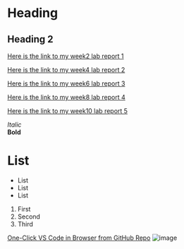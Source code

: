 # Heading 
## Heading 2

[Here is the link to my week2 lab report 1](https://w1caoucsd.github.io/cse15l-lab-reports/Week-2-Lab-Report-remote-access)

[Here is the link to my week4 lab report 2](https://w1caoucsd.github.io/cse15l-lab-reports/Week-4-Lab-Report)

[Here is the link to my week6 lab report 3](https://w1caoucsd.github.io/cse15l-lab-reports/lab-report-3-week-6)

[Here is the link to my week8 lab report 4](https://w1caoucsd.github.io/cse15l-lab-reports/Week-8-Lab-Report-4)

[Here is the link to my week10 lab report 5](https://w1caoucsd.github.io/cse15l-lab-reports/Week-10-Lab-Report-5)


*Italic*	
**Bold**	
# List 
* List
* List
* List
1. First
2. Second 
3. Third


[One-Click VS Code in Browser from GitHub Repo](https://visualstudiomagazine.com/articles/2021/08/31/github-vs-code.aspx)
![image](https://upload.wikimedia.org/wikipedia/commons/9/9a/Gull_portrait_ca_usa.jpg)
